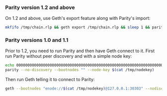 ### Parity version 1.2 and above

On 1.2 and above, use Geth's export feature along with Parity's import:
```bash
mkfifo /tmp/chain.rlp && geth export /tmp/chain.rlp && sleep 1 && parity import /tmp/chain.rlp
```

### Parity versions 1.0 and 1.1

Prior to 1.2, you need to run Parity and then have Geth connect to it. First run Parity without peer discovery and with a simple node key:

```bash
echo 00000000000000000000000000000000000000000000000000000000000000000000000000000000000000000000000000000000000000000000000000000000 > /tmp/nodekey
parity --no-discovery --bootnodes "" --node-key $(cat /tmp/nodekey)
```

Then run Geth telling it to connect to Parity:

```bash
geth --bootnodes "enode://$(cat /tmp/nodekey)@127.0.0.1:30303" --nodiscover --maxpeers 1
```
